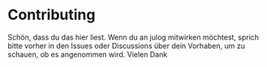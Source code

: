 # Contributing

Schön, dass du das hier liest. Wenn du an julog mitwirken möchtest, sprich bitte vorher in den Issues oder Discussions über dein Vorhaben, um zu schauen, ob es angenommen wird. Vielen Dank
